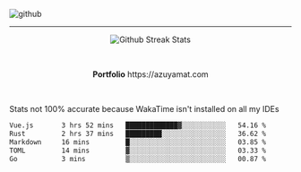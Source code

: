 ![github](https://media.discordapp.net/attachments/881363147364118528/1142610121697021952/background.png?width=1000&height=300)<br>
___
<p align="center">
  <img alt="Github Streak Stats" src="https://streak-stats.demolab.com?user=Azuyamat&theme=transparent&hide_border=true"/>
</p><br>
<p align="center">
      <strong>Portfolio</strong> https://azuyamat.com
</p><br>

Stats not 100% accurate because WakaTime isn't installed on all my IDEs
<!--START_SECTION:waka-->

```txt
Vue.js       3 hrs 52 mins   █████████████▓░░░░░░░░░░░   54.16 %
Rust         2 hrs 37 mins   █████████░░░░░░░░░░░░░░░░   36.62 %
Markdown     16 mins         █░░░░░░░░░░░░░░░░░░░░░░░░   03.85 %
TOML         14 mins         ▓░░░░░░░░░░░░░░░░░░░░░░░░   03.33 %
Go           3 mins          ▒░░░░░░░░░░░░░░░░░░░░░░░░   00.87 %
```

<!--END_SECTION:waka-->
